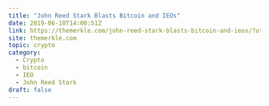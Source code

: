 ```yaml
---
title: "John Reed Stark Blasts Bitcoin and IEOs"
date: 2019-06-10T14:00:51Z
link: https://themerkle.com/john-reed-stark-blasts-bitcoin-and-ieos/?utm_medium=RSS&utm_source=hune
site: themerkle.com
topic: crypto
category:
  - Crypto
  - bitcoin
  - IEO
  - John Reed Stark
draft: false
---
```

